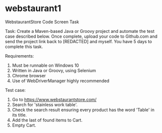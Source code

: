 # webstaurant1

WebstaurantStore Code Screen Task
 
Task:
Create a Maven-based Java or Groovy project and automate the test case described below. Once complete, upload your code to Github.com and send the project link back to [REDACTED] and myself.  You have 5 days to complete this task. 
 
Requirements:
1.	Must be runnable on Windows 10
2.	Written in Java or Groovy, using Selenium
3.	Chrome browser
1.	Use of WebDriverManager highly recommended
 
Test case:
1.	Go to https://www.webstaurantstore.com/
2.	Search for 'stainless work table'.
3.	Check the search result ensuring every product has the word 'Table' in its title.
4.	Add the last of found items to Cart.
5.	Empty Cart.
